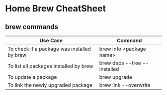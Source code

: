 # Home Brew CheatSheet

## brew commands

| **Use Case** | **Command** |
|--------------|-------------|
| To check if a package was installed by brew | brew info \<package name\> |
| To list all packages installed by brew | brew deps --tree --installed | 
| To update a package | brew upgrade <package name> |
| To link the newly upgraded package | brew link --overwrite <package name> |

